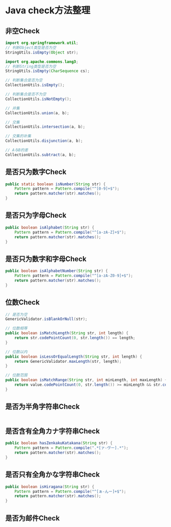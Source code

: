 # Java check方法整理

## 非空Check
```java
import org.springframework.util;
// 判断Object类型是否为空
StringUtils.isEmpty(Object str);
```

```java
import org.apache.commons.lang3;
// 判断String类型是否为空
StringUtils.isEmpty(CharSequence cs);
```

```java
// 判断集合是否为空
CollectionUtils.isEmpty();

// 判断集合是否不为空
CollectionUtils.isNotEmpty();

// 并集
CollectionUtils.union(a, b);

// 交集
CollectionUtils.intersection(a, b);

// 交集的补集
CollectionUtils.disjunction(a, b);

// A与B的差
CollectionUtils.subtract(a, b);
```

## 是否只为数字Check
```java
public static boolean isNumber(String str) {  
    Pattern pattern = Pattern.compile("^[0-9]+$");  
    return pattern.matcher(str).matches();  
}
```

## 是否只为字母Check
```java
public boolean isAlphabet(String str) {
    Pattern pattern = Pattern.compile("^[a-zA-Z]+$");  
    return pattern.matcher(str).matches();  
}
```

## 是否只为数字和字母Check
```java
public boolean isAlphabetNumber(String str) {
    Pattern pattern = Pattern.compile("^[a-zA-Z0-9]+$");  
    return pattern.matcher(str).matches();  
}
```



## 位数Check
```java
// 是否为空
GenericValidator.isBlankOrNull(str);

// 位数相等
public boolean isMatchLength(String str, int length) {
    return str.codePointCount(0, str.length()) == length;
}

// 位数以内
public boolean isLessOrEqualLength(String str, int length) {
    return GenericValidator.maxLength(str, length);
}

// 位数范围
public boolean isMatchRange(String str, int minLength, int maxLength) {
    return value.codePointCount(0, str.length()) >= minLength && str.codePointCount(0, str.length()) <= maxLength;
}
```



## 是否为半角字符串Check
```java

```

## 是否含有全角カナ字符串Check
```java
public boolean hasZenkakuKatakana(String str) {
    Pattern pattern = Pattern.compile(".*[ァ-ヴー].*");  
    return pattern.matcher(str).matches(); 
}
```

## 是否只有全角かな字符串Check
```java
public boolean isHiragana(String str) {
    Pattern pattern = Pattern.compile("^[ぁ-んー]+$");  
    return pattern.matcher(str).matches(); 
}
```


## 是否为邮件Check
```java
```
## 